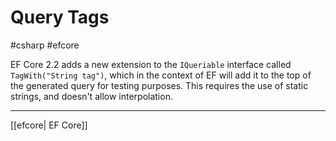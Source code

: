 # Query Tags
#csharp #efcore 

EF Core 2.2 adds a new extension to the `IQueriable` interface called `TagWith("String tag")`, which in the context of EF will add it to the top of the generated query for testing purposes. This requires the use of static strings, and doesn't allow interpolation. 

---

[[efcore| EF Core]]
